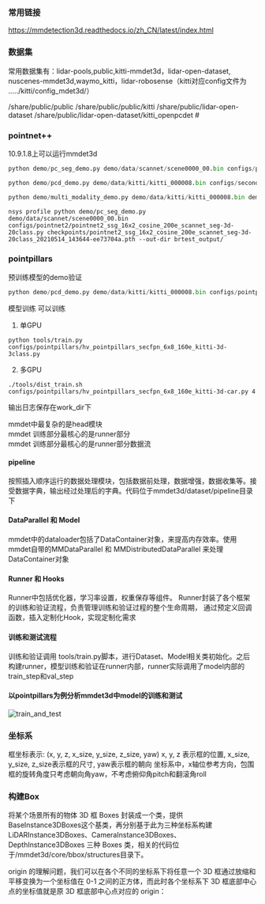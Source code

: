 ### 常用链接
https://mmdetection3d.readthedocs.io/zh_CN/latest/index.html


### 数据集
常用数据集有：lidar-pools,public,kitti-mmdet3d，lidar-open-dataset, nuscenes-mmdet3d,waymo_kitti，lidar-robosense（kitti对应config文件为 ...../kitti/config_mdet3d/）

/share/public/public
/share/public/public/kitti
/share/public/lidar-open-dataset
/share/public/lidar-open-dataset/kitti_openpcdet  #


### pointnet++
10.9.1.8上可以运行mmdet3d

```python
python demo/pc_seg_demo.py demo/data/scannet/scene0000_00.bin configs/pointnet2/pointnet2_ssg_16x2_cosine_200e_scannet_seg-3d-20class.py checkpoints/pointnet2_ssg_16x2_cosine_200e_scannet_seg-3d-20class_20210514_143644-ee73704a.pth --out-dir brtest_output/

python demo/pcd_demo.py demo/data/kitti/kitti_000008.bin configs/second/hv_second_secfpn_6x8_80e_kitti-3d-car.py checkpoints/hv_second_secfpn_6x8_80e_kitti-3d-car_20200620_230238-393f000c.pth --out-dir ./brtest_output/

python demo/multi_modality_demo.py demo/data/kitti/kitti_000008.bin demo/data/kitti/kitti_000008.png demo/data/kitti/kitti_000008_infos.pkl configs/mvxnet/dv_mvx-fpn_second_secfpn_adamw_2x8_80e_kitti-3d-3class.py checkpoints/dv_mvx-fpn_second_secfpn_adamw_2x8_80e_kitti-3d-3class_20210831_060805-83442923.pth --out-dir ./brtest_output/
```

```
nsys profile python demo/pc_seg_demo.py demo/data/scannet/scene0000_00.bin configs/pointnet2/pointnet2_ssg_16x2_cosine_200e_scannet_seg-3d-20class.py checkpoints/pointnet2_ssg_16x2_cosine_200e_scannet_seg-3d-20class_20210514_143644-ee73704a.pth --out-dir brtest_output/
```

### pointpillars
预训练模型的demo验证
```python
python demo/pcd_demo.py demo/data/kitti/kitti_000008.bin configs/pointpillars/hv_pointpillars_secfpn_6x8_160e_kitti-3d-car.py checkpoints/hv_pointpillars_secfpn_6x8_160e_kitti-3d-car_20220331_134606-d42d15ed.pth --out-dir brtest_output/
```

模型训练  可以训练
1. 单GPU
```
python tools/train.py configs/pointpillars/hv_pointpillars_secfpn_6x8_160e_kitti-3d-3class.py 
```

2. 多GPU
```
./tools/dist_train.sh configs/pointpillars/hv_pointpillars_secfpn_6x8_160e_kitti-3d-car.py 4
```
输出日志保存在work_dir下

mmdet中最复杂的是head模块  
mmdet 训练部分最核心的是runner部分  
mmdet 训练部分最核心的是runner部分数据流  

#### pipeline
按照插入顺序运行的数据处理模块，包括数据前处理，数据增强，数据收集等。接受数据字典，输出经过处理后的字典。代码位于mmdet3d/dataset/pipeline目录下


#### DataParallel 和 Model
mmdet中的dataloader包括了DataContainer对象，来提高内存效率。使用mmdet自带的MMDataParallel 和 MMDistributedDataParallel 来处理DataContainer对象

#### Runner 和 Hooks
Runner中包括优化器，学习率设置，权重保存等组件。 Runner封装了各个框架的训练和验证流程，负责管理训练和验证过程的整个生命周期， 通过预定义回调函数，插入定制化Hook，实现定制化需求


#### 训练和测试流程
训练和验证调用 tools/train.py脚本，进行Dataset、Model相关类初始化。之后构建runner，模型训练和验证在runner内部，runner实际调用了model内部的train_step和val_step

#### 以pointpillars为例分析mmdet3d中model的训练和测试
![train_and_test](./docs/picture/v2-a8c9de0156a19b7ddc84ab550ea3419a_r.jpg "train_and_test")


### 坐标系
框坐标表示: (x, y, z, x_size, y_size, z_size, yaw)  x, y, z 表示框的位置, x_size, y_size, z_size表示框的尺寸, yaw表示框的朝向
坐标系中，x轴位参考方向，包围框的旋转角度只考虑朝向角yaw，不考虑俯仰角pitch和翻滚角roll

### 构建Box
将某个场景所有的物体 3D 框 Boxes 封装成一个类，提供 BaseInstance3DBoxes这个基类，再分别基于此为三种坐标系构建 LiDARInstance3DBoxes、CameraInstance3DBoxes、DepthInstance3DBoxes 三种 Boxes 类，相关的代码位于/mmdet3d/core/bbox/structures目录下。


origin 的理解问题，我们可以在各个不同的坐标系下将任意一个 3D 框通过放缩和平移变换为一个坐标值在 0-1 之间的正方体，而此时各个坐标系下 3D 框底部中心点的坐标值就是原 3D 框底部中心点对应的 origin：
